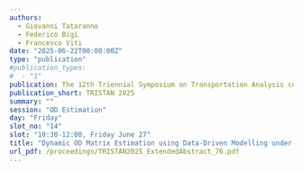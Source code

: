 ```yaml
---
authors:
  - Giovanni Tataranno
  - Federico Bigi
  - Francesco Viti
date: "2025-06-22T00:00:00Z"
type: "publication"
#publication_types:
#  - "1"
publication: The 12th Triennial Symposium on Transportation Analysis conference
publication_short: TRISTAN 2025
summary: ""
session: "OD Estimation"
day: "Friday"
slot_no: "14"
slot: "10:30-12:00, Friday June 27"
title: "Dynamic OD Matrix Estimation using Data-Driven Modelling under Data-Scarcity: an application of Sparse Variational Gaussian Process"
url_pdf: /proceedings/TRISTAN2025_ExtendedAbstract_76.pdf
---
```


